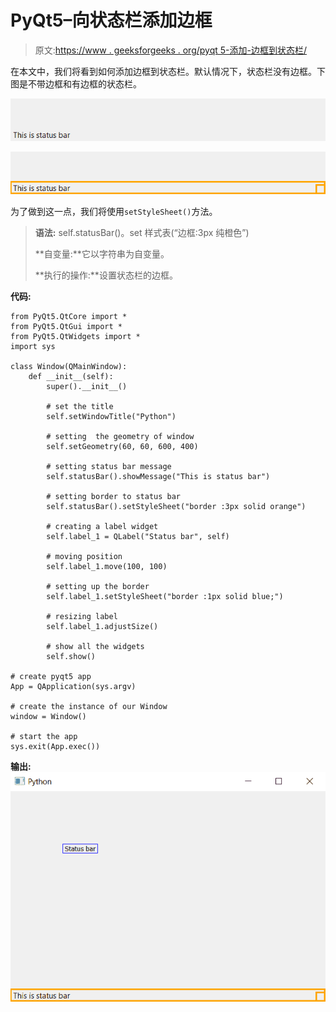 # PyQt5–向状态栏添加边框

> 原文:[https://www . geeksforgeeks . org/pyqt 5-添加-边框到状态栏/](https://www.geeksforgeeks.org/pyqt5-add-border-to-status-bar/)

在本文中，我们将看到如何添加边框到状态栏。默认情况下，状态栏没有边框。下图是不带边框和有边框的状态栏。

![](img/51c7edea4fd3431ab0ac3b6d57e203c3.png)

![](img/79204d11ac1e462ad705f2503ea7ba1c.png)

为了做到这一点，我们将使用`setStyleSheet()`方法。

> **语法:** self.statusBar()。set 样式表(“边框:3px 纯橙色”)
> 
> **自变量:**它以字符串为自变量。
> 
> **执行的操作:**设置状态栏的边框。

**代码:**

```
from PyQt5.QtCore import * 
from PyQt5.QtGui import * 
from PyQt5.QtWidgets import * 
import sys

class Window(QMainWindow):
    def __init__(self):
        super().__init__()

        # set the title
        self.setWindowTitle("Python")

        # setting  the geometry of window
        self.setGeometry(60, 60, 600, 400)

        # setting status bar message
        self.statusBar().showMessage("This is status bar")

        # setting border to status bar
        self.statusBar().setStyleSheet("border :3px solid orange")

        # creating a label widget
        self.label_1 = QLabel("Status bar", self)

        # moving position
        self.label_1.move(100, 100)

        # setting up the border
        self.label_1.setStyleSheet("border :1px solid blue;")

        # resizing label
        self.label_1.adjustSize()

        # show all the widgets
        self.show()

# create pyqt5 app
App = QApplication(sys.argv)

# create the instance of our Window
window = Window()

# start the app
sys.exit(App.exec())
```

**输出:**
![pyqt-add-border-statusbar](img/e015eb998e064897339893e925b7ed01.png)